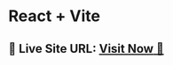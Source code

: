 # React + Vite


## 📌 **Live Site URL:** <a href="https://verdant-flan-12d589.netlify.app/">**Visit Now** 🚀</a>


